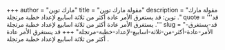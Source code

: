 +++
author = "مارك توين"
title = "مقولة مارك توين"
description = "مقولة مارك توين: قد يستغرق الأمر عادة أكثر من ثلاثة اسابيع لإعداد خطبة مرتجلة ."
quote = '''قد يستغرق الأمر عادة أكثر من ثلاثة اسابيع لإعداد خطبة مرتجلة .'''
slug = "قد-يستغرق-الأمر-عادة-أكثر-من-ثلاثة-اسابيع-لإعداد-خطبة-مرتجلة"
+++
قد يستغرق الأمر عادة أكثر من ثلاثة اسابيع لإعداد خطبة مرتجلة .
